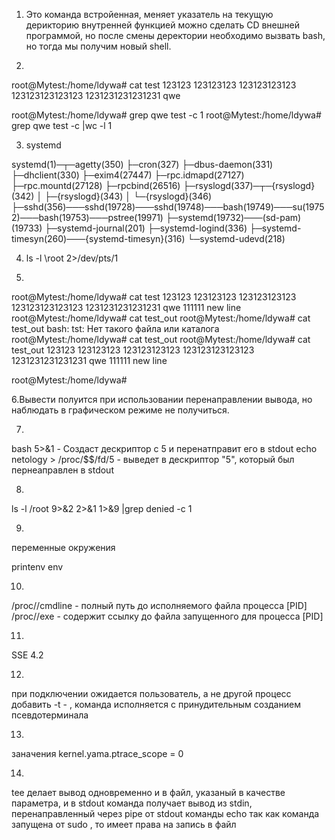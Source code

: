 1. Это команда встройенная, меняет указатель на текущую дерикторию внутренней функцией
можно сделать CD внешней программой, но после смены деректории необходимо вызвать bash, но тогда мы получим новый shell.

2.
root@Mytest:/home/ldywa# cat test
123123
123123123
123123123123
123123123123123
1231231231231231
qwe

root@Mytest:/home/ldywa# grep qwe test -c
1
root@Mytest:/home/ldywa# grep qwe test -c |wc -l
1

3.  systemd

systemd(1)─┬─agetty(350)
           ├─cron(327)
           ├─dbus-daemon(331)
           ├─dhclient(330)
           ├─exim4(27447)
           ├─rpc.idmapd(27127)
           ├─rpc.mountd(27128)
           ├─rpcbind(26516)
           ├─rsyslogd(337)─┬─{rsyslogd}(342)
           │               ├─{rsyslogd}(343)
           │               └─{rsyslogd}(346)
           ├─sshd(356)───sshd(19728)───sshd(19748)───bash(19749)───su(19752)───bash(19753)───pstree(19971)
           ├─systemd(19732)───(sd-pam)(19733)
           ├─systemd-journal(201)
           ├─systemd-logind(336)
           ├─systemd-timesyn(260)───{systemd-timesyn}(316)
           └─systemd-udevd(218)


4. ls -l \root 2>/dev/pts/1

5.
root@Mytest:/home/ldywa# cat test
123123
123123123
123123123123
123123123123123
1231231231231231
qwe
111111
new line
root@Mytest:/home/ldywa# cat test_out
root@Mytest:/home/ldywa# cat <tst >test_out
bash: tst: Нет такого файла или каталога
root@Mytest:/home/ldywa# cat <test >test_out
root@Mytest:/home/ldywa# cat test_out
123123
123123123
123123123123
123123123123123
1231231231231231
qwe
111111
new line

root@Mytest:/home/ldywa#


6.Вывести полуится при использовании перенаправлении вывода, но наблюдать в графическом режиме не получиться.

7. 
bash 5>&1 - Создаст дескриптор с 5 и перенатправит его в stdout
echo netology > /proc/$$/fd/5 - выведет в дескриптор "5", который был пернеаправлен в stdout

8.

ls -l /root 9>&2 2>&1 1>&9 |grep denied -c
1


9.

переменные окружения

printenv
env

10.


/proc/<PID>/cmdline - полный путь до исполняемого файла процесса [PID]
/proc/<PID>/exe - содержит ссылку до файла запущенного для процесса [PID]

11.

SSE 4.2

12.

при подключении ожидается пользователь, а не другой процесс
добавить -t - , команда исполняется c принудительным созданием псевдотерминала

13.

заначения  kernel.yama.ptrace_scope = 0

14.

tee делает вывод одновременно и в файл, указаный в качестве параметра, и в stdout
команда получает вывод из stdin, перенаправленный через pipe от stdout команды echo
так как команда запущена от sudo , то имеет права на запись в файл

